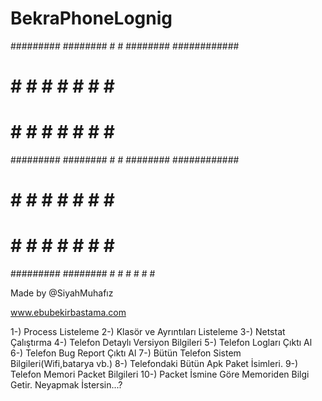 # BekraPhoneLognig
#########   ########     #      #   ########     ############                     
#       #   #            #    #     #      #     #          #
#       #   #            #  #       #      #     #          #
#########   ########     # #        ########     ############
#       #   #            #  #       #  #         #          #
#       #   #            #    #     #    #       #          #
#########   ########     #      #   #      #     #          #

 Made by @SiyahMuhafız

www.ebubekirbastama.com

1-) Process Listeleme
2-) Klasör ve Ayrıntıları Listeleme
3-) Netstat Çalıştırma
4-) Telefon Detaylı Versiyon Bilgileri
5-) Telefon Logları Çıktı Al
6-) Telefon Bug Report Çıktı Al
7-) Bütün Telefon Sistem Bilgileri(Wifi,batarya vb.)
8-) Telefondaki Bütün Apk Paket İsimleri.
9-) Telefon Memori Packet Bilgileri
10-) Packet İsmine Göre Memoriden Bilgi Getir.
Neyapmak İstersin...?

